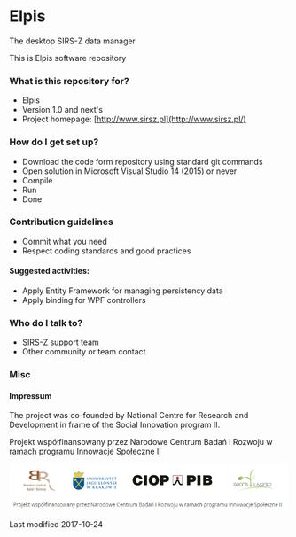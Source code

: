 # Elpis
The desktop SIRS-Z data manager

This is Elpis software repository

### What is this repository for?

* Elpis
* Version 1.0 and next's
* Project homepage: [http://www.sirsz.pl](http://www.sirsz.pl/)

### How do I get set up?

* Download the code form repository using standard git commands
* Open solution in Microsoft Visual Studio 14 (2015) or never
* Compile
* Run
* Done

### Contribution guidelines

* Commit what you need
* Respect coding standards and good practices

#### Suggested activities:
* Apply Entity Framework for managing persistency data
* Apply binding for WPF controllers


### Who do I talk to?

* SIRS-Z support team
* Other community or team contact

### Misc

#### Impressum

The project was co-founded by National Centre for Research and Development in frame of the Social Innovation program II.

Projekt współfinansowany przez Narodowe Centrum Badań i Rozwoju w ramach programu Innowacje Społeczne II

![SIRS-Z Patrons](https://raw.githubusercontent.com/sirsz/Elpis/master/Docs/SIRS-Z_banner.png)

Last modified 2017-10-24
